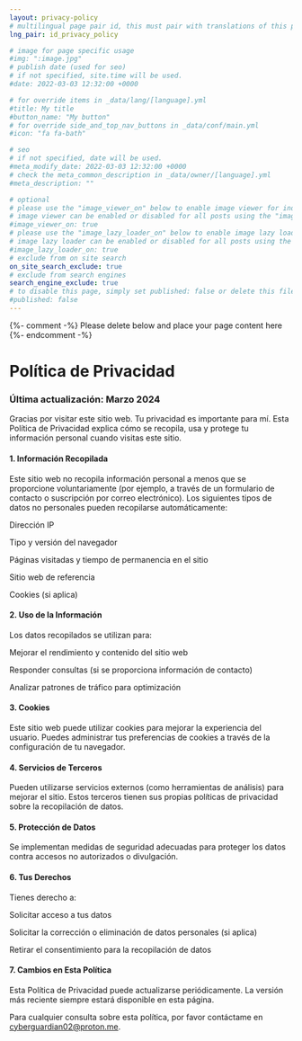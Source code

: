 ```yaml
---
layout: privacy-policy
# multilingual page pair id, this must pair with translations of this page. (This name must be unique)
lng_pair: id_privacy_policy

# image for page specific usage
#img: ":image.jpg"
# publish date (used for seo)
# if not specified, site.time will be used.
#date: 2022-03-03 12:32:00 +0000

# for override items in _data/lang/[language].yml
#title: My title
#button_name: "My button"
# for override side_and_top_nav_buttons in _data/conf/main.yml
#icon: "fa fa-bath"

# seo
# if not specified, date will be used.
#meta_modify_date: 2022-03-03 12:32:00 +0000
# check the meta_common_description in _data/owner/[language].yml
#meta_description: ""

# optional
# please use the "image_viewer_on" below to enable image viewer for individual pages or posts (_posts/ or [language]/_posts folders).
# image viewer can be enabled or disabled for all posts using the "image_viewer_posts: true" setting in _data/conf/main.yml.
#image_viewer_on: true
# please use the "image_lazy_loader_on" below to enable image lazy loader for individual pages or posts (_posts/ or [language]/_posts folders).
# image lazy loader can be enabled or disabled for all posts using the "image_lazy_loader_posts: true" setting in _data/conf/main.yml.
#image_lazy_loader_on: true
# exclude from on site search
on_site_search_exclude: true
# exclude from search engines
search_engine_exclude: true
# to disable this page, simply set published: false or delete this file
#published: false
---
```


{%- comment -%} Please delete below and place your page content here {%- endcomment -%}

# Política de Privacidad

### Última actualización: Marzo 2024

Gracias por visitar este sitio web. Tu privacidad es importante para mí. Esta Política de Privacidad explica cómo se recopila, usa y protege tu información personal cuando visitas este sitio.

#### 1. Información Recopilada

Este sitio web no recopila información personal a menos que se proporcione voluntariamente (por ejemplo, a través de un formulario de contacto o suscripción por correo electrónico). Los siguientes tipos de datos no personales pueden recopilarse automáticamente:

Dirección IP

Tipo y versión del navegador

Páginas visitadas y tiempo de permanencia en el sitio

Sitio web de referencia

Cookies (si aplica)

#### 2. Uso de la Información

Los datos recopilados se utilizan para:

Mejorar el rendimiento y contenido del sitio web

Responder consultas (si se proporciona información de contacto)

Analizar patrones de tráfico para optimización

#### 3. Cookies

Este sitio web puede utilizar cookies para mejorar la experiencia del usuario. Puedes administrar tus preferencias de cookies a través de la configuración de tu navegador.

#### 4. Servicios de Terceros

Pueden utilizarse servicios externos (como herramientas de análisis) para mejorar el sitio. Estos terceros tienen sus propias políticas de privacidad sobre la recopilación de datos.

#### 5. Protección de Datos

Se implementan medidas de seguridad adecuadas para proteger los datos contra accesos no autorizados o divulgación.

#### 6. Tus Derechos

Tienes derecho a:

Solicitar acceso a tus datos

Solicitar la corrección o eliminación de datos personales (si aplica)

Retirar el consentimiento para la recopilación de datos

#### 7. Cambios en Esta Política

Esta Política de Privacidad puede actualizarse periódicamente. La versión más reciente siempre estará disponible en esta página.

Para cualquier consulta sobre esta política, por favor contáctame en cyberguardian02@proton.me.


